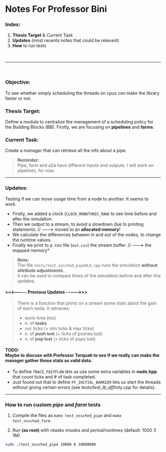 # Notes For Professor Bini

### Index:
1. **Thesis Target** & Current Task
2. **Updates** (most recents notes that could be relevant)
3. **How** to run tests

<br>

 ---

<br>

### Objective:
To see whether simply scheduling the threads on cpus can make the library faster or not.

### Thesis Target:
Define a module to centralize the management of a scheduling policy for the Building Blocks (BB). Firstly, we are focusing on **pipelines** and **farms**.
<br>

### Current Task:
Create a *manager* that can retrieve all the info about a pipe.<br>
> **Reminder:**<br>Pipe, farm and a2a have different inputs and outputs. I will work on pipelines, for now.

---

### Updates:
Testing if we can move usage time from a node to another. It seems to work.
- Firstly, we added a clock (`CLOCK_MONOTONIC_RAW`) to see time before and after the simulation
- Then we output to a stream, to avoid a slowdown due to printing statements.   // ---> moved to an **allocated memory**!
- We calculate the differences between *in* and *out* of the nodes, to change the runtime values.
- Finally we print to a .csv file (`out.csv`) the stream buffer. // ---> the mapped memory*  

> **Note:**<br>
> The file `tests/test_ossched_pipeOLD.cpp` runs the simulation **without attribute adjustments**.<br> 
> It can be used to compare times of the simulation before and after this updates.


#### <<<----- Previous Updates ----->>>

> There is a function that prints on a stream some stats about the gain of each node. It retrieves:<br>
>   - work-time (ms)
>   - n. of **tasks**
>   - svc ticks (+ min ticks & max ticks)
>   - n. of **push lost** (+ ticks of pushes lost)
>   - n. of **pop lost** (+ ticks of pops lost)

#### TODO:<br>Maybe to discuss with Professor Torquati to see if we really can make the manager gather those stats as valid data. 
- To define `TRACE_FASTFLOW` lets us use some extra variables in **node.hpp** that count ticks and # of task completed. 
- Just found out that to define `FF_INITIAL_BARRIER` lets us start the threads without giving certain errors (see *tests/test_lb_affinity.cpp* for details).


---

### How to run custom *pipe* and *farm* tests
1. Compile the files as `make test_ossched_pipe` and `make test_ossched_farm`.

2. Run **(as root)** with *ntasks* *nnodes* and *period/runtimes* (default: 1000 3 1M)
``` bash
sudo ./test_ossched_pipe 10000 6 10000000
```

